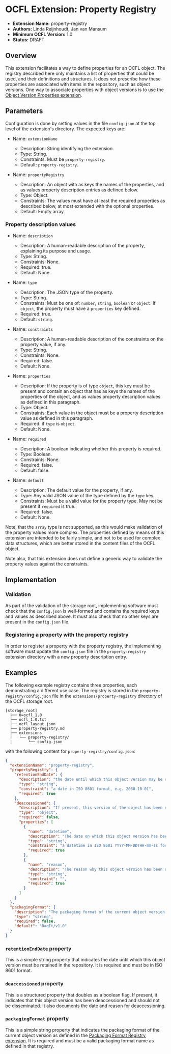 OCFL Extension: Property Registry
=================================

- **Extension Name:** property-registry
- **Authors:** Linda Reijnhoudt, Jan van Mansum
- **Minimum OCFL Version:** 1.0
- **Status:** DRAFT

Overview
--------

This extension facilitates a way to define properties for an OCFL object. The registry described here only maintains a list of properties that could be used,
and their definitions and structures. It does not prescribe how these properties are associated with items in the repository, such as object versions. One way
to associate properties with object versions is to use the [Object Version Properties extension](../object-version-properties/object-version-properties.md).

Parameters
----------

Configuration is done by setting values in the file `config.json` at the top level of the extension's directory. The expected keys are:

- Name: `extensionName`
    - Description: String identifying the extension.
    - Type: String.
    - Constraints: Must be `property-registry`.
    - Default: `property-registry`.

- Name: `propertyRegistry`
    - Description: An object with as keys the names of the properties, and as values property description entries as defined below.
    - Type: Object.
    - Constraints: The values must have at least the required properties as described below, at most extended with the optional properties.
    - Default: Empty array.

### Property description values

- Name: `description`
    - Description: A human-readable description of the property, explaining its purpose and usage.
    - Type: String.
    - Constraints: None.
    - Required: true.
    - Default: None.

- Name: `type`
    - Description: The JSON type of the property.
    - Type: String.
    - Constraints: Must be one of: `number`, `string`, `boolean` or `object`. If `object`, the property must have a `properties` key defined.
    - Required: true.
    - Default: `string`.

- Name: `constraints`
    - Description: A human-readable description of the constraints on the property value, if any.
    - Type: String.
    - Constraints: None.
    - Required: false.
    - Default: None.

- Name: `properties`
    - Description: If the property is of type `object`, this key must be present and contain an object that has as keys the names of the properties of the object,
      and as values property description values as defined in this paragraph.
    - Type: Object.
    - Constraints: Each value in the object must be a property description value as defined in this paragraph.
    - Required: if `type` is `object`.
    - Default: None.

- Name: `required`
    - Description: A boolean indicating whether this property is required.
    - Type: Boolean.
    - Constraints: None.
    - Required: false.
    - Default: false.

- Name: `default`
    - Description: The default value for the property, if any.
    - Type: Any valid JSON value of the type defined by the `type` key.
    - Constraints: Must be a valid value for the property type. May not be present if `required` is true.
    - Required: false.
    - Default: None.

Note, that the `array` type is not supported, as this would make validation of the property values more complex. The properties defined by means of this
extension are intended to be fairly simple, and not to be used for complex data structures, which are better stored in the content files of the OCFL object.

Note also, that this extension does not define a generic way to validate the property values against the constraints.

Implementation
--------------

### Validation

As part of the validation of the storage root, implementing software must check that the `config.json` is well-formed and contains the required keys and values
as described above. It must also check that no other keys are present in the `config.json` file.

### Registering a property with the property registry

In order to register a property with the property registry, the implementing software must update the `config.json` file in the `property-registry` extension
directory with a new property description entry.

Examples
--------

The following example registry contains three properties, each demonstrating a different use case. The registry is stored in the `property-registry/config.json`
file in the `extensions/property-registry` directory of the OCFL storage root.

```text
[storage_root]
  ├── 0=ocfl_1.0
  ├── ocfl_1.0.txt
  ├── ocfl_layout.json
  ├── property-registry.md
  ├── extensions
  |   └── property-registry/
  |       └── config.json    
```

with the following content for `property-registry/config.json`:

```json
{
  "extensionName": "property-registry",
  "propertyRegistry": {
    "retentionEndDate": {
      "description": "the date until which this object version may be retained in this repository",
      "type": "string",
      "constraint": "a date in ISO 8601 format, e.g. 2030-10-01",
      "required": true
    },
    "deaccessioned": {
      "description": "If present, this version of the object has been deaccessioned and should not be disseminated",
      "type": "object",
      "required": false,
      "properties": [
        {
          "name": "datetime",
          "description": "The date on which this object version has been deaccessioned",
          "type": "string",
          "constraint": "a datetime in ISO 8601 YYYY-MM-DDTHH-mm-ss format",
          "required": true
        },
        {
          "name": "reason",
          "description": "The reason why this object version has been deaccessioned.",
          "type": "string",
          "constraint": "",
          "required": true
        }
      ]
    }
  },
  "packagingFormat": {
    "description": "The packaging format of the current object version, as defined in the packaging-format-registry",
    "type": "string",
    "required": false,
    "default": "BagIt/v1.0"
  }
}
```

### `retentionEndDate` property

This is a simple string property that indicates the date until which this object version must be retained in the repository. It is required and must be in ISO
8601 format.

### `deaccessioned` property

This is a structured property that doubles as a boolean flag. If present, it indicates that this object version has been deaccessioned and should not be
disseminated. It also documents the date and reason for deaccessioning.

### `packagingFormat` property

This is a simple string property that indicates the packaging format of the current object version as defined in
the [Packaging Format Registry extension](../packaging-format-registry/packaging-format-registry.md). It is required and must be a valid packaging format name
as defined in that registry.
